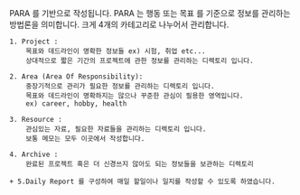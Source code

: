 PARA  를 기반으로 작성됩니다.
PARA 는 행동 또는 목표 를 기준으로 정보를 관리하는 방법론을 의미합니다. 
크게 4개의 카테고리로 나누어서 관리합니다. 

	1. Project : 
		목표와 데드라인이 명확한 정보들 ex) 시험, 취업 etc...
		상대적으로 짧은 기간의 프로젝트에 관한 정보를 관리하는 디렉토리 입니다. 
		
	2. Area (Area Of Responsibility): 
		중장기적으로 관리가 필요한 정보를 관리하는 디렉토리 입니다. 
		목표와 데드라인이 명확하지는 않으나 꾸준한 관심이 필용한 영역입니다. 
		ex) career, hobby, health
		
	3. Resource : 
		관심있는 자료, 필요한 자료들을 관리하는 디렉토리 입니다. 
		보통 메모는 모두 이곳에서 작성합니다. 
		
	4. Archive : 
		완료된 프로젝트 혹은 더 신경쓰지 않아도 되는 정보들을 보관하는 디렉토리 

	+ 5.Daily Report 를 구성하여 매일 할일이나 일지를 작성할 수 있도록 하였습니다. 


